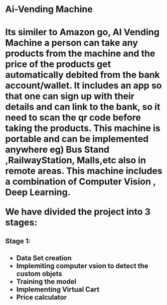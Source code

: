 <h1>Ai-Vending Machine<h1>
  
 Its similer to Amazon go, AI Vending Machine a person can take any products from the machine and the price of the products get automatically debited from the bank account/wallet. It includes an app so that one can sign up with their details and can link to the bank, so it need to scan the qr code before taking the products. This machine is portable and can be implemented anywhere eg) Bus Stand ,RailwayStation, Malls,etc also in remote areas. This machine includes a combination of Computer Vision , Deep Learning.
 
 We have divided the project into 3 stages:
 
 <h2> Stage 1: <h2>
  
 * Data Set creation
 * Implemiting computer vsion to detect the custom objets
 * Training the model
 * Implementing Virtual Cart 
 * Price calculator
